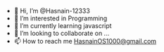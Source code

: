 - 👋 Hi, I’m @Hasnain-12333
- 👀 I’m interested in Programming 
- 🌱 I’m currently learning javascript
- 💞️ I’m looking to collaborate on ...
- 📫 How to reach me HasnainOS1000@gmail.com

<!---
Hasnain-12333/Hasnain-12333 is a ✨ special ✨ repository because its `README.md` (this file) appears on your GitHub profile.
You can click the Preview link to take a look at your changes.
--->
